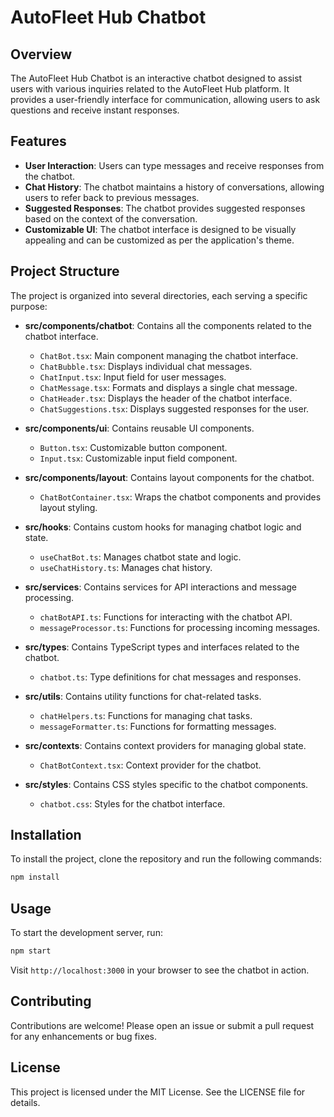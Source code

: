 # AutoFleet Hub Chatbot

## Overview
The AutoFleet Hub Chatbot is an interactive chatbot designed to assist users with various inquiries related to the AutoFleet Hub platform. It provides a user-friendly interface for communication, allowing users to ask questions and receive instant responses.

## Features
- **User Interaction**: Users can type messages and receive responses from the chatbot.
- **Chat History**: The chatbot maintains a history of conversations, allowing users to refer back to previous messages.
- **Suggested Responses**: The chatbot provides suggested responses based on the context of the conversation.
- **Customizable UI**: The chatbot interface is designed to be visually appealing and can be customized as per the application's theme.

## Project Structure
The project is organized into several directories, each serving a specific purpose:

- **src/components/chatbot**: Contains all the components related to the chatbot interface.
  - `ChatBot.tsx`: Main component managing the chatbot interface.
  - `ChatBubble.tsx`: Displays individual chat messages.
  - `ChatInput.tsx`: Input field for user messages.
  - `ChatMessage.tsx`: Formats and displays a single chat message.
  - `ChatHeader.tsx`: Displays the header of the chatbot interface.
  - `ChatSuggestions.tsx`: Displays suggested responses for the user.

- **src/components/ui**: Contains reusable UI components.
  - `Button.tsx`: Customizable button component.
  - `Input.tsx`: Customizable input field component.

- **src/components/layout**: Contains layout components for the chatbot.
  - `ChatBotContainer.tsx`: Wraps the chatbot components and provides layout styling.

- **src/hooks**: Contains custom hooks for managing chatbot logic and state.
  - `useChatBot.ts`: Manages chatbot state and logic.
  - `useChatHistory.ts`: Manages chat history.

- **src/services**: Contains services for API interactions and message processing.
  - `chatBotAPI.ts`: Functions for interacting with the chatbot API.
  - `messageProcessor.ts`: Functions for processing incoming messages.

- **src/types**: Contains TypeScript types and interfaces related to the chatbot.
  - `chatbot.ts`: Type definitions for chat messages and responses.

- **src/utils**: Contains utility functions for chat-related tasks.
  - `chatHelpers.ts`: Functions for managing chat tasks.
  - `messageFormatter.ts`: Functions for formatting messages.

- **src/contexts**: Contains context providers for managing global state.
  - `ChatBotContext.tsx`: Context provider for the chatbot.

- **src/styles**: Contains CSS styles specific to the chatbot components.
  - `chatbot.css`: Styles for the chatbot interface.

## Installation
To install the project, clone the repository and run the following commands:

```bash
npm install
```

## Usage
To start the development server, run:

```bash
npm start
```

Visit `http://localhost:3000` in your browser to see the chatbot in action.

## Contributing
Contributions are welcome! Please open an issue or submit a pull request for any enhancements or bug fixes.

## License
This project is licensed under the MIT License. See the LICENSE file for details.